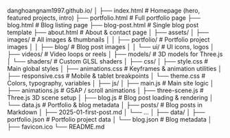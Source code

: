 danghoangnam1997.github.io/
│
├── index.html                # Homepage (hero, featured projects, intro)
├── portfolio.html             # Full portfolio page
├── blog.html                  # Blog listing page
├── blog-post.html             # Single blog post template
├── about.html                 # About & contact page
│
├── assets/
│   ├── images/                # All images & thumbnails
│   │   ├── portfolio/         # Portfolio project images
│   │   ├── blog/              # Blog post images
│   │   └── ui/                # UI icons, logos
│   ├── videos/                # Video loops or reels
│   ├── models/                # 3D models for Three.js
│   └── shaders/               # Custom GLSL shaders
│
├── css/
│   ├── style.css              # Main global styles
│   ├── animations.css         # Keyframes & animation utilities
│   ├── responsive.css         # Mobile & tablet breakpoints
│   └── theme.css              # Colors, typography, variables
│
├── js/
│   ├── main.js                # Main site logic
│   ├── animations.js          # GSAP / scroll animations
│   ├── three-scene.js         # Three.js 3D scene setup
│   ├── blog.js                # Blog post loading & rendering
│   └── data.js                # Portfolio & blog metadata
│
├── posts/                     # Blog posts in Markdown
│   ├── 2025-01-first-post.md
│   └── ...
│
├── data/
│   ├── portfolio.json         # Portfolio project data
│   └── blog.json              # Blog metadata
│
├── favicon.ico
└── README.md